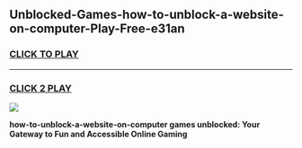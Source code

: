 
## Unblocked-Games-how-to-unblock-a-website-on-computer-Play-Free-e31an
<h3>
<a href="https://premium76.site?title=how-to-unblock-a-website-on-computer&ref=21A">CLICK TO PLAY</a></h3>
<hr>

<h3>
<a href="https://premium76.site?title=how-to-unblock-a-website-on-computer&ref=21A">CLICK 2 PLAY</a>
  
</h3>

<a href="https://premium76.site?title=how-to-unblock-a-website-on-computer&ref=21A"><img src="https://clearcache.store/games.png"></a>


**how-to-unblock-a-website-on-computer games unblocked: Your Gateway to Fun and Accessible Online Gaming**
